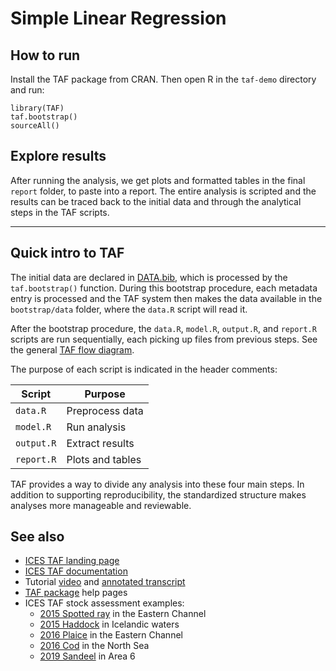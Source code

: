# Simple Linear Regression

## How to run

Install the TAF package from CRAN. Then open R in the `taf-demo` directory and
run:

```
library(TAF)
taf.bootstrap()
sourceAll()
```

## Explore results

After running the analysis, we get plots and formatted tables in the final
`report` folder, to paste into a report. The entire analysis is scripted and the
results can be traced back to the initial data and through the analytical steps
in the TAF scripts.

---

## Quick intro to TAF

The initial data are declared in [DATA.bib](bootstrap/DATA.bib), which is
processed by the `taf.bootstrap()` function. During this bootstrap procedure,
each metadata entry is processed and the TAF system then makes the data
available in the `bootstrap/data` folder, where the `data.R` script will read
it.

After the bootstrap procedure, the `data.R`, `model.R`, `output.R`, and
`report.R` scripts are run sequentially, each picking up files from previous
steps. See the general [TAF flow
diagram](https://github.com/ices-taf/doc/blob/master/simple.pdf).

The purpose of each script is indicated in the header comments:

Script     | Purpose
---------- | ----------------
`data.R`   | Preprocess data
`model.R`  | Run analysis
`output.R` | Extract results
`report.R` | Plots and tables

TAF provides a way to divide any analysis into these four main steps. In
addition to supporting reproducibility, the standardized structure makes
analyses more manageable and reviewable.

## See also

- [ICES TAF landing page](https://taf.ices.dk)
- [ICES TAF documentation](https://github.com/ices-taf/doc)
- Tutorial [video](https://www.youtube.com/watch?v=FweJbr9hfdY) and [annotated
  transcript](https://github.com/ices-taf/doc/tree/master/tutorial-1#readme)
- [TAF package](https://cran.r-project.org/package=TAF) help pages
- ICES TAF stock assessment examples:
  - [2015 Spotted ray](https://github.com/ices-taf/2015_rjm-347d) in the Eastern
    Channel
  - [2015 Haddock](https://github.com/ices-taf/2015_had-iceg) in Icelandic
    waters
  - [2016 Plaice](https://github.com/ices-taf/2016_ple-eche) in the Eastern
    Channel
  - [2016 Cod](https://github.com/ices-taf/2016_cod-347d) in the North Sea
  - [2019 Sandeel](https://github.com/ices-taf/2019_san.sa.6) in Area 6
